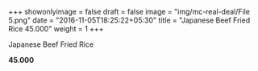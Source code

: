 +++
showonlyimage = false
draft = false
image = "img/mc-real-deal/File 5.png"
date = "2016-11-05T18:25:22+05:30"
title = "Japanese Beef Fried Rice 45.000"
weight = 1
+++

Japanese Beef Fried Rice

**45.000**
